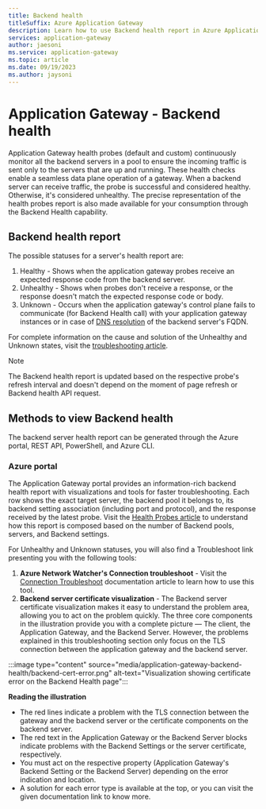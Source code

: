 ```yaml
---
title: Backend health
titleSuffix: Azure Application Gateway
description: Learn how to use Backend health report in Azure Application Gateway
services: application-gateway
author: jaesoni
ms.service: application-gateway
ms.topic: article
ms.date: 09/19/2023
ms.author: jaysoni 
---
```


# Application Gateway - Backend health

Application Gateway health probes (default and custom) continuously monitor all the backend servers in a pool to ensure the incoming traffic is sent only to the servers that are up and running. These health checks enable a seamless data plane operation of a gateway. When a backend server can receive traffic, the probe is successful and considered healthy. Otherwise, it's considered unhealthy. The precise representation of the health probes report is also made available for your consumption through the Backend Health capability.

## Backend health report
The possible statuses for a server's health report are:
1. Healthy - Shows when the application gateway probes receive an expected response code from the backend server.
1. Unhealthy - Shows when probes don't receive a response, or the response doesn't match the expected response code or body.
1. Unknown - Occurs when the application gateway's control plane fails to communicate (for Backend Health call) with your application gateway instances or in case of [DNS resolution](application-gateway-backend-health-troubleshooting.md#updates-to-the-dns-entries-of-the-backend-pool) of the backend server's FQDN.

For complete information on the cause and solution of the Unhealthy and Unknown states, visit the [troubleshooting article](application-gateway-backend-health-troubleshooting.md).

> [!NOTE]
> The Backend health report is updated based on the respective probe's refresh interval and doesn't depend on the moment of page refresh or Backend health API request.

## Methods to view Backend health
The backend server health report can be generated through the Azure portal, REST API, PowerShell, and Azure CLI.

### Azure portal
The Application Gateway portal provides an information-rich backend health report with visualizations and tools for faster troubleshooting. Each row shows the exact target server, the backend pool it belongs to, its backend setting association (including port and protocol), and the response received by the latest probe. Visit the [Health Probes article](application-gateway-probe-overview.md) to understand how this report is composed based on the number of Backend pools, servers, and Backend settings.

For Unhealthy and Unknown statuses, you will also find a Troubleshoot link presenting you with the following tools:

1. **Azure Network Watcher's Connection troubleshoot** - Visit the [Connection Troubleshoot](../network-watcher/network-watcher-connectivity-portal.md) documentation article to learn how to use this tool. 
1. **Backend server certificate visualization** - The Backend server certificate visualization makes it easy to understand the problem area, allowing you to act on the problem quickly. The three core components in the illustration provide you with a complete picture — The client, the Application Gateway, and the Backend Server. However, the problems explained in this troubleshooting section only focus on the TLS connection between the application gateway and the backend server.

:::image type="content" source="media/application-gateway-backend-health/backend-cert-error.png" alt-text="Visualization showing certificate error on the Backend Health page":::

**Reading the illustration**
- The red lines indicate a problem with the TLS connection between the gateway and the backend server or the certificate components on the backend server.
- The red text in the Application Gateway or the Backend Server blocks indicate problems with the Backend Settings or the server certificate, respectively.
- You must act on the respective property (Application Gateway's Backend Setting or the Backend Server) depending on the error indication and location.
- A solution for each error type is available at the top, or you can visit the given documentation link to know more.


